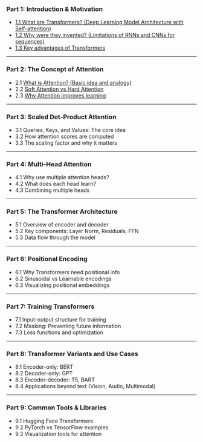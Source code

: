 ### **Part 1: Introduction & Motivation**

* [1.1 What are Transformers? (Deep Learning Model Architecture with Self-attention)](https://github.com/yangshiteng/Data-Science-Learning-Path/blob/main/deep_learning/transformer/what_is_transformer.md)
* [1.2 Why were they invented? (Limitations of RNNs and CNNs for sequences)](https://github.com/yangshiteng/Data-Science-Learning-Path/blob/main/deep_learning/transformer/why_invented.md)
* [1.3 Key advantages of Transformers](https://github.com/yangshiteng/Data-Science-Learning-Path/blob/main/deep_learning/transformer/transformer_advantage.md)

---

### **Part 2: The Concept of Attention**

* 2.1 [What is Attention? (Basic idea and analogy)](https://github.com/yangshiteng/Data-Science-Learning-Path/blob/main/deep_learning/transformer/what_is_attention.md)
* 2.2 [Soft Attention vs Hard Attention]()
* 2.3 [Why Attention improves learning]()

---

### **Part 3: Scaled Dot-Product Attention**

* 3.1 Queries, Keys, and Values: The core idea
* 3.2 How attention scores are computed
* 3.3 The scaling factor and why it matters

---

### **Part 4: Multi-Head Attention**

* 4.1 Why use multiple attention heads?
* 4.2 What does each head learn?
* 4.3 Combining multiple heads

---

### **Part 5: The Transformer Architecture**

* 5.1 Overview of encoder and decoder
* 5.2 Key components: Layer Norm, Residuals, FFN
* 5.3 Data flow through the model

---

### **Part 6: Positional Encoding**

* 6.1 Why Transformers need positional info
* 6.2 Sinusoidal vs Learnable encodings
* 6.3 Visualizing positional embeddings

---

### **Part 7: Training Transformers**

* 7.1 Input-output structure for training
* 7.2 Masking: Preventing future information
* 7.3 Loss functions and optimization

---

### **Part 8: Transformer Variants and Use Cases**

* 8.1 Encoder-only: BERT
* 8.2 Decoder-only: GPT
* 8.3 Encoder-decoder: T5, BART
* 8.4 Applications beyond text (Vision, Audio, Multimodal)

---

### **Part 9: Common Tools & Libraries**

* 9.1 Hugging Face Transformers
* 9.2 PyTorch vs TensorFlow examples
* 9.3 Visualization tools for attention
